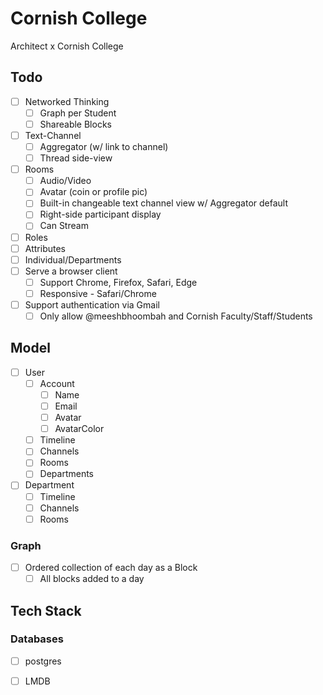 # Cornish College
Architect x Cornish College

## Todo
- [ ] Networked Thinking
    + [ ] Graph per Student
    + [ ] Shareable Blocks
- [ ] Text-Channel
    + [ ] Aggregator (w/ link to channel)
    + [ ] Thread side-view
- [ ] Rooms
    + [ ] Audio/Video
    + [ ] Avatar (coin or profile pic)
    + [ ] Built-in changeable text channel view w/ Aggregator default
    + [ ] Right-side participant display
    + [ ] Can Stream 
- [ ] Roles
- [ ] Attributes
- [ ] Individual/Departments
- [ ] Serve a browser client
    + [ ] Support Chrome, Firefox, Safari, Edge
    + [ ] Responsive - Safari/Chrome
- [ ] Support authentication via Gmail
    + [ ] Only allow @meeshbhoombah and Cornish Faculty/Staff/Students

## Model 
- [ ] User
    + [ ] Account
        * [ ] Name
        * [ ] Email
        * [ ] Avatar
        * [ ] AvatarColor
    + [ ] Timeline
    + [ ] Channels
    + [ ] Rooms
    + [ ] Departments
- [ ] Department
    + [ ] Timeline
    + [ ] Channels
    + [ ] Rooms

### Graph
- [ ] Ordered collection of each day as a Block
    + [ ] All blocks added to a day

## Tech Stack
### Databases
- [ ] postgres
- [ ] LMDB

